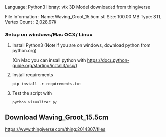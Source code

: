 
Language: Python3
library: vtk
3D Model downloaded from thingiverse

File Information : 
Name: Waving_Groot_15.5cm.stl
Size: 100.00 MB
Type: STL
Vertex Count : 2,028,978 

### Setup on windows/Mac OCX/ Linux
1. Install Python3
   (Note if you are on windows, download python from python.org)

   (On Mac you can install python with https://docs.python-guide.org/starting/install3/osx/)


2. Install requirements

   ```shell
   pip install -r requirements.txt
   ```


3. Test the script with
   ```shell
   python visualizer.py
   ```

## Download Waving_Groot_15.5cm

https://www.thingiverse.com/thing:2014307/files